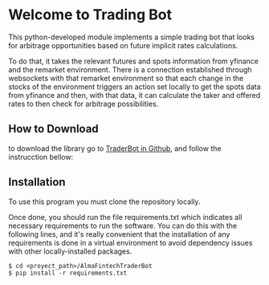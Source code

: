 # Welcome to Trading Bot

This python-developed module implements a simple trading bot that looks for arbitrage opportunities based on future implicit rates calculations.

To do that, it takes the relevant futures and spots information from yfinance and the remarket environment. There is a connection established through websockets with that remarket environment so that each change in the stocks of the environment triggers an action set locally to get the spots data from yfinance and then, with that data, it can calculate the taker and offered rates to then check for arbitrage possibilities.

## How to Download

to download the library go to [TraderBot in Github](https://github.com/matifrancois/AlmaFintechTraderBot), and follow the instrucction bellow:

## Installation

To use this program you must clone the repository locally.

Once done, you should run the file requirements.txt which indicates all necessary requirements to run the software. You can do this with the following lines, and it's really convenient that the installation of any requirements is done in a virtual environment to avoid dependency issues with other locally-installed packages.


```shell
$ cd <proyect_path>/AlmaFintechTraderBot
$ pip install -r requirements.txt
```



